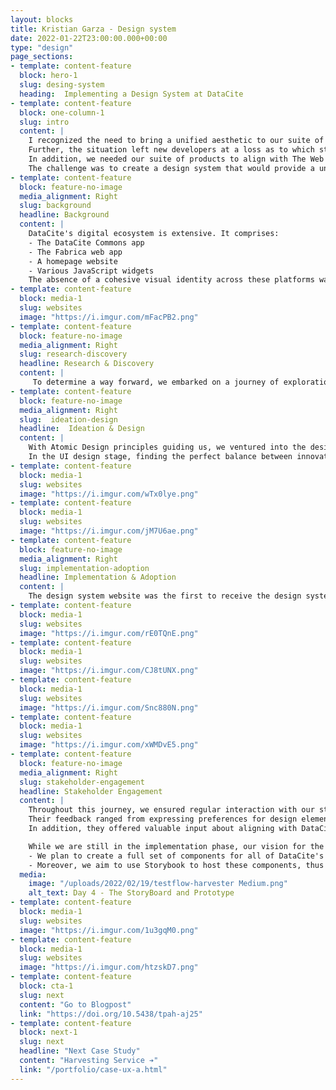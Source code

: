 ```yaml
---
layout: blocks
title: Kristian Garza - Design system
date: 2022-01-22T23:00:00.000+00:00
type: "design"
page_sections:
- template: content-feature
  block: hero-1
  slug: desing-system
  heading:  Implementing a Design System at DataCite
- template: content-feature
  block: one-column-1
  slug: intro
  content: |
    I recognized the need to bring a unified aesthetic to our suite of services. Our suite consisted of various websites. Each had a distinct look and feel, and it was becoming clear that this lack of visual consistency was making it harder for our membership to convey a cohesive narrative about our offerings.
    Further, the situation left new developers at a loss as to which style to apply where.
    In addition, we needed our suite of products to align with The Web Content Accessibility Guidelines (WCAG) standards for accessibility.
    The challenge was to create a design system that would provide a unified aesthetic across all services while adhering to our branding guidelines and being implementable using standard libraries such as Bootstrap.
- template: content-feature
  block: feature-no-image
  media_alignment: Right
  slug: background
  headline: Background
  content: | 
    DataCite's digital ecosystem is extensive. It comprises:
    - The DataCite Commons app
    - The Fabrica web app
    - A homepage website
    - Various JavaScript widgets
    The absence of a cohesive visual identity across these platforms was beginning to affect the perception of our membership and potentially hamper user experience.
- template: content-feature
  block: media-1
  slug: websites
  image: "https://i.imgur.com/mFacPB2.png"
- template: content-feature
  block: feature-no-image
  media_alignment: Right
  slug: research-discovery
  headline: Research & Discovery
  content: | 
     To determine a way forward, we embarked on a journey of exploration. We developed a mood board with input from our internal staff to get a sense of the visual direction we should take. The primary constraints were to adhere to Bootstrap primitives, our organization's branding colors, and fonts. This preliminary work laid the foundation for our design system.
- template: content-feature
  block: feature-no-image
  media_alignment: Right
  slug:  ideation-design
  headline:  Ideation & Design
  content: | 
    With Atomic Design principles guiding us, we ventured into the design phase. First, we conducted an inventory of components and pages to define the scope of our design system. This was followed by two rounds of UX evaluations using grayscale wireframes in Figma, which proved challenging as it was hard to communicate the essence of design change without color.
    In the UI design stage, finding the perfect balance between innovation and brand adherence proved to be another hurdle. After much deliberation, we struck a balance that retained our brand's identity while ensuring innovation and aesthetic appeal.
- template: content-feature
  block: media-1
  slug: websites
  image: "https://i.imgur.com/wTx0lye.png"
- template: content-feature
  block: media-1
  slug: websites
  image: "https://i.imgur.com/jM7U6ae.png"
- template: content-feature
  block: feature-no-image
  media_alignment: Right
  slug: implementation-adoption
  headline: Implementation & Adoption
  content: | 
    The design system website was the first to receive the design system overhaul, and our homepage followed suit. But the implementation wasn't without its challenges, especially in securing stakeholder buy-in. For this, we turned to our design system website and a forthcoming JavaScript package that includes all components, which we believe will expedite adoption.
- template: content-feature
  block: media-1
  slug: websites
  image: "https://i.imgur.com/rE0TQnE.png"
- template: content-feature
  block: media-1
  slug: websites
  image: "https://i.imgur.com/CJ8tUNX.png"
- template: content-feature
  block: media-1
  slug: websites
  image: "https://i.imgur.com/Snc880N.png"
- template: content-feature
  block: media-1
  slug: websites
  image: "https://i.imgur.com/xWMDvE5.png"
- template: content-feature
  block: feature-no-image
  media_alignment: Right
  slug: stakeholder-engagement
  headline: Stakeholder Engagement
  content: | 
    Throughout this journey, we ensured regular interaction with our stakeholders.
    Their feedback ranged from expressing preferences for design elements to raising potential technical implementation issues.
    In addition, they offered valuable input about aligning with DataCite's overarching branding.

    While we are still in the implementation phase, our vision for the future is clear.
    - We plan to create a full set of components for all of DataCite's websites and web apps.
    - Moreover, we aim to use Storybook to host these components, thus enabling developers to utilize them easily.
  media:
    image: "/uploads/2022/02/19/testflow-harvester Medium.png"
    alt_text: Day 4 - The StoryBoard and Prototype
- template: content-feature
  block: media-1
  slug: websites
  image: "https://i.imgur.com/1u3gqM0.png"
- template: content-feature
  block: media-1
  slug: websites
  image: "https://i.imgur.com/htzskD7.png"
- template: content-feature
  block: cta-1
  slug: next
  content: "Go to Blogpost"
  link: "https://doi.org/10.5438/tpah-aj25"
- template: content-feature
  block: next-1
  slug: next
  headline: "Next Case Study"
  content: "Harvesting Service ➔"
  link: "/portfolio/case-ux-a.html"
---
```





